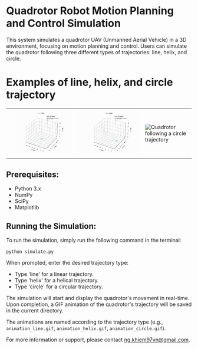 Quadrotor Robot Motion Planning and Control Simulation
======================================================

This system simulates a quadrotor UAV (Unmanned Aerial Vehicle) in a 3D environment, focusing on motion planning and control. Users can simulate the quadrotor following three different types of trajectories: line, helix, and circle.

# Examples of line, helix, and circle trajectory

<table>
  <tr>
    <td><img src="animation_traj_line.gif" alt="Quadrotor following a line trajectory" title="Quadrotor following a line trajectory"/></td>
    <td><img src="animation_traj_helix.gif" alt="Quadrotor following a helix trajectory" title="Quadrotor following a helix trajectory"/></td>
    <td><img src="animation_traj_circle.gif" alt="Quadrotor following a circle trajectory" title="Quadrotor following a circle trajectory"/></td>
  </tr>
</table>


Prerequisites:
---------------
- Python 3.x
- NumPy
- SciPy
- Matplotlib

Running the Simulation:
------------------------
To run the simulation, simply run the following command in the terminal:

```
python simulate.py
```
When prompted, enter the desired trajectory type:
- Type 'line' for a linear trajectory.
- Type 'helix' for a helical trajectory.
- Type 'circle' for a circular trajectory.

The simulation will start and display the quadrotor's movement in real-time. Upon completion, a GIF animation of the quadrotor's trajectory will be saved in the current directory.

The animations are named according to the trajectory type (e.g., `animation_line.gif`, `animation_helix.gif`, `animation_circle.gif`).

For more information or support, please contact ng.khiem97vn@gmail.com.